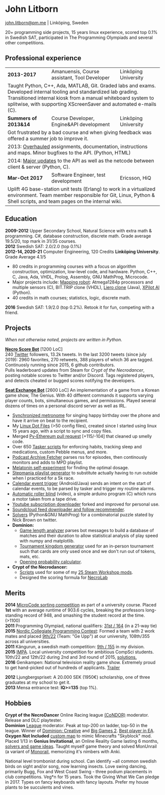 # John Litborn
john.litborn@pm.me | Linköping, Sweden

20+ programming side projects, 15 years linux experience, scored top 0.1% in Swedish SAT, participated in The Programming Olympiads and several other competitions.

## Professional experience
<table align="center">
    <tr>
        <td><b>2013-2017</b></td>
        <td>Amanuensis, Course assistant, Tool Developer</td>
        <td>Linköping University</td>
    </tr>
    <tr>
        <td colspan="3">Taught Python, C++, Ada, MATLAB, Git. Graded labs and exams. Developed internal tooling and standardized lab grading. Transitioned internal kiosk from a manual whiteboard system to splitwise, with supporting XScreenSaver and automated e-mails (C).</td>
    </tr>
    <tr>
        <td><b>Summers of 2013&14</b></td>
        <td>Course Developer, Engine&API development</td>
        <td>Linköping University</td>
    </tr>
<tr><td colspan="3">
Got frustrated by a bad course and when giving feedback was offered a summer job to improve it.
</tr></td>
<tr><td colspan="3">
2013: <a href="https://github.com/jakkdl/TDDD63-course-content">Overhauled</a> assignments, documentation, instructions and maps. Minor bugfixes to the API. (Python, HTML)
</tr></td>
<tr><td colspan="3">
2014: <a href="https://github.com/jakkdl/XPilot-AI\_LiU\_fork">Major updates</a> to the API as well as the netcode between client & server (Python, C).
</tr></td>
    <tr>
        <td><b>Mar-Oct 2017</b></td>
        <td>Software Engineer, test development</td>
        <td>Ericsson, HiQ</td>
    </tr>
<tr><td colspan="3">
Uplift 4G base-station unit tests (Erlang) to work in a virtualized environment. Team member responsible for Git, Linux, Python & Shell scripts, and team pages on the internal wiki.
</tr></td>
</table>

## Education
**2009-2012** Upper Secondary School, Natural Science with extra math & programming. C#, database construction, discrete math. Grade average 19.5/20, top mark in 31/35 courses.  
**2012** Swedish SAT: 2.0/2.0 (top 0.1\%)  
**2012-14, 2020-21** Computer Engineering, 120 Credits **Linköping University**. Grade Average 4.1/5  
* 80 credits in programming courses with a focus on algorithm construction, optimization, low-level code, and hardware. Python, C++, C, Java, Ada, VHDL, Prolog, Assembly, GNU MathProg, Microcode.  
* Major projects include: [Mapping robot](https://github.com/jakkdl/TSEA29_mapping_robot): Atmega1284p processors and multiple sensors \(C\), BIT.TRIP clone (VHDL), [Liero clone](https://github.com/jakkdl/TDDC69-Kasfeq) (Java), [XPilot AI](https://github.com/jakkdl/TDDD63-XPilot-AI) (Python).
* 40 credits in math courses; statistics, logic, discrete math.

**2016** Swedish SAT: 1.9/2.0 (top 0.2\%). Retook it for fun, competing with a friend.

## Projects
*When not otherwise noted, projects are written in Python.*  

[**Necro Score Bot**](https://github.com/jakkdl/necro\_score\_bot) [1200 LoC]  
240 [Twitter](https://twitter.com/necro\_score\_bot) followers, 13.2k tweets. In the last 3200 tweets (since july 2019): 2960 favorites, 270 retweets, 388 players of which 36 are tagged. <!--- ids 1530685368592388096 to 1148623206426787840-->
Continuosly running since 2015, 6 github contributors.  
Pulls leaderboard updates from Steam for *Crypt of the Necrodancer*, posting notable scores to Twitter and/or Discord.
Tags registered players, and detects cheated or bugged scores notifying the developers.

[**Seat Exchange Bot**](https://github.com/jakkdl/seat\_exchange)  [2600 LoC]
An implementation of a game from a Korean game show, The Genius.
With 40 different commands it supports varying player counts, bots, simultaneous games, and permissions.
Played several dozens of times on a personal discord server as well as IRL.

* [Synchronized metronome](https://github.com/jakkdl/random/blob/master/synchronized\_metronome.py) for singing happy birthday over the phone and have it arrive on beat to the recipient.
* My [Linux Dot Files](https://github.com/jakkdl/dotfiles) (>50 config files), created since I started using linux 15 years ago, with a script to sync and copy files.
* Merged [Py-Ethereum pull request](https://github.com/ethereum/py-evm/pull/290) [+115/-104] that cleaned up smelly code.
* Over 650 [Tasker scripts](https://github.com/jakkdl/Tasker/) for enforcing habits, tracking sleep and medications, custom Pebble menus, and more.
* [Podcast Archive Fetcher](https://github.com/jakkdl/random/blob/master/podcast\_archive\_mode.py) parses rss for episodes, then continously monitors and adds to MPD playlist.
* [Melatonin self-experiment](https://github.com/jakkdl/calendar_statistics) for finding the optimal dosage.
* [Stepmania playlist generator](https://github.com/jakkdl/random/blob/master/stepmania\_mixtape.py) to substitute actually having to run outside when I practiced for a 5k race.
* [Calendar event trigger](https://github.com/jakkdl/routine\_trigger) (Android/Java) sends an intent on the start of calendar events, to be parsed by tasker and trigger my routine alarms.
* [Automatic roller blind](https://vimeo.com/manage/videos/229001221) (video), a simple arduino program \(C\) which runs a motor taken from a tape drive.
* [Youtube subscription downloader](https://github.com/jakkdl/youtube-dlp-subscriptions) forked and improved for personal use.
* [Soundcloud feed downloader and follow recommender](https://github.com/jakkdl/soundcloud_scripts).
* [Solvers](https://gist.github.com/jakkdl/cfccaa2511a3e84ecc0d8fb1f2cf3e7e) (Python&GNU MathProg) for a combinatorial puzzle stated by Nick Brown on twitter.
* **Dominion:** 
  * [Game length analyzer](https://github.com/jakkdl/dominion\_game\_length) parses bot messages to build a database of matches and their duration to allow statistical analysis of play speed with numpy and matplotlib.
  * [Tournament kingdom generator](https://github.com/jakkdl/dominion\_tournament\_tools) used for an in-person tournament such that cards are only used once and we don't run out of tokens, mats, etc.
  * [Opening probability calculator](https://github.com/jakkdl/random/blob/master/dominion\_openings.py).
* **Crypt of the Necrodancer:**
  * [Scripts](https://github.com/jakkdl/Crypt_of_the_NecroDancer_mods) used for some of my [25 Steam Workshop mods](https://steamcommunity.com/profiles/76561198074553183/myworkshopfiles/?appid=247080).
  * Designed the scoring formula for [NecroLab](https://necrolab.com/)

## Merits
**2014** [MicroCode sorting competition](https://www.isy.liu.se/en/edu/kurs/TSEA83/laboration/lab\_mikro.html) as part of a university course. Placed **1st** with an average runtime of 903.6 cycles, breaking the professors long-standing record of 948, and smashing the student record at the time. (>1100)  
**2011** Programming Olympiad, national qualifiers: [31st / 164](https://progolymp.se/2011/skolkval/resultat-mer) (in a 21-way tie)  
**2015** [Nordic Collegiate Programming Contest](https://nordic.icpc.io/): Formed a team with 2 work mates and placed [9th/22](https://ncpc15.kattis.com/standings?filter=352) (Team: "Ge Upp") at our university, 108th/355 across all universities.  
**2011** Kängurun, a swedish math competition: [9th / 155](http://ncm.gu.se/2005) in my division.  
**2015** [IMPA](https://www.ida.liu.se/projects/impa/new/). Local university competition for ambitious CompSci students. 10th/22 and 12th/22 during 2nd and 3rd round of 2015, [solutions.](https://github.com/jakkdl/online_coding_problems)  
**2016** Genikampen: National television reality game show. Extremely proud to get hand-picked out of hundreds of applicants. [Trailer](https://www.youtube.com/watch?v=3DFU\_3bgWtrS8)

**2012** Ljungbergspriset: A 20.000 SEK (1950€) scholarship, one of three graduates at my school to get it.  
**2013** Mensa entrance test: **IQ>=135** (top 1\%). 

## Hobbies
**Crypt of the NecroDancer** Online Racing league [(CoNDOR)](https://condor.live/) moderator. Release and DLC playtester.  
**Dominion** [League](https://dominionleague.org) moderator. Peak at top-200 on ladder, top-50 in the league. Winner of [Dominion: Creative](https://www.youtube.com/watch?v=xGnn6WoPi-c) and [Big Games 2](https://www.youtube.com/watch?v=dRprh77drV0). [Best player in EA](https://twitter.com/LinchZhang/status/1520843927661813760).  
**Oxygen Not Included** [custom map](https://github.com/jakkdl/Oxygen-Not-Included\_Mods) to mimic Minecrafts "Skyblock" mod.  
Placed 1/13 in **Genius Invitational**, an Online Reality Game lasting 6 months, [solvers and game ideas](https://github.com/jakkdl/The_Genius).
Taught myself game theory and solved MonUnrail (a variant of [Monorail](https://the-genius-show.fandom.com/wiki/Monorail), memorizing it's nimbers with Anki.

National level trombonist during school. Can identify ~all common swedish birds on sight and/or song, now learning insects. Love swing dancing, primarily Bugg, Fox and West Coast Swing - three podium placements in club competitions. Veg*n for 15 years. Took the Giving What We Can pledge in 2017. Types on fancy keyboards with fancy layouts. Prefer my house plants to be succulents and vines.
